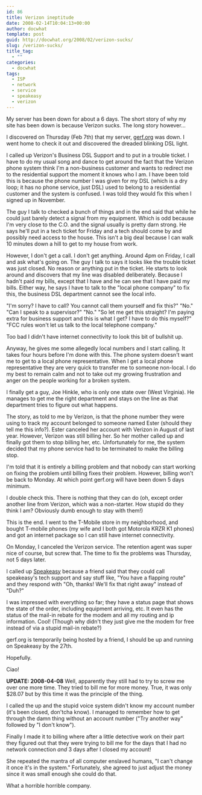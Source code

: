 ```yaml
---
id: 86
title: Verizon ineptitude
date: 2008-02-14T10:04:13+00:00
author: docwhat
template: post
guid: http://docwhat.org/2008/02/verizon-sucks/
slug: /verizon-sucks/
title_tag:
  - ""
categories:
  - docwhat
tags:
  - ISP
  - network
  - service
  - speakeasy
  - verizon
---
```

My server has been down for about a 6 days.  The short story of why my site has been down is because Verizon sucks. The long story however&hellip;

I discovered on Thursday (Feb 7th)  that my server, <a href="http://gerf.org/">gerf.org</a> was down.  I went home to check it out and discovered the dreaded blinking DSL light.

I called up Verizon's Business DSL Support and to put in a trouble ticket.  I have to do my usual song and dance to get around the fact that the Verizon phone system think I'm a non-business customer and wants to redirect me to the residential support the moment it knows who I am.  I have been told this is because the phone number I was given for my DSL (which is a dry loop; it has no phone service, just DSL) used to belong to a residential customer and the system is confused.  I was told they would fix this when I signed up in November.

<!-- more -->The guy I talk to checked a bunch of things and in the end said that while he could just barely detect a signal from my equipment.  Which is odd because I'm very close to the C.O. and the signal usually is pretty darn strong.  He says he'll put in a tech ticket for Friday and a tech should come by and possibly need access to the house.  This isn't a big deal because I can walk 10 minutes down a hill to get to my house from work.

However, I don't get a call.  I don't get anything.  Around 4pm on Friday, I call and ask what's going on.  The guy I talk to says it looks like the trouble ticket was just closed.  No reason or anything put in the ticket.  He starts to look around and discovers that my line was disabled deliberately. Because I hadn't paid my bills, except that I have and he can see that I have paid my bills.  Either way, he says I have to talk to the "local phone company" to fix this, the business DSL department cannot see the local info.

"I'm sorry?  I have to call?  You cannot call them yourself and fix this?"
"No."
"Can I speak to a supervisor?"
"No."
"So let me get this straight?  I'm paying extra for business support and this is what I get?  I have to do this myself?"
"FCC rules won't let us talk to the local telephone company."

Too bad I didn't have internet connectivity to look this bit of bullshit up.

Anyway, he gives me some allegedly local numbers and I start calling.  It takes four hours before I'm done with this.  The phone system doesn't want me to get to a local phone representative.  When I get a local phone representative they are very quick to transfer me to someone non-local.  I do my best to remain calm and not to take out my growing frustration and anger on the people working for a broken system.

I finally get a guy, Joe Hinkle, who is only one state over (West Virginia).  He manages to get me the right department and stays on the line as that department tries to figure out what happens.

The story, as told to me by Verizon, is that the phone number they were using to track my account belonged to someone named Ester (should they tell me this info?).  Ester canceled her account with Verizon in August of last year.  However, Verizon was still billing her.  So her mother called up and finally got them to stop billing her, etc.  Unfortunately for me, the system decided that my phone service had to be terminated to make the billing stop.

I'm told that it is entirely a billing problem and that nobody can start working on fixing the problem until billing fixes their problem.  However, billing won't be back to Monday.  At which point gerf.org will have been down 5 days minimum.

I double check this.  There is nothing that they can do (oh, except order another line from Verizon, which was a non-starter.  How stupid do they think I am?  Obviously dumb enough to stay with them!)

This is the end.  I went to the T-Mobile store in my neighborhood, and bought T-mobile phones (my wife and I both got Motorola KRZR K1 phones) and got an internet package so I can still have internet connectivity.

On Monday, I canceled the Verizon service.  The retention agent was super nice of course, but screw that.  The time to fix the problems was Thursday, not 5 days later.

I called up <a href="http://speakeasy.net/">Speakeasy</a> because a friend said that they could call speakeasy's tech support and say stuff like, "You have a flapping route" and they respond with "Oh, thanks! We'll fix that right away" instead of "Duh?"

I was impressed with everything so far; they have a status page that shows the state of the order, including equipment arriving, etc.  It even has the status of the mail-in rebate for the modem and all my routing and ip information.  Cool! (Though why didn't they just give me the modem for free instead of via a stupid mail-in rebate?)

gerf.org is temporarily being hosted by a friend, I should be up and running on Speakeasy by the 27th.

Hopefully.

Ciao!

<b>UPDATE: 2008-04-08</b>  Well, apparently they still had to try to screw me over one more time.  They tried to bill me for more money.  True, it was only $28.07 but by this time it was the principle of the thing.

I called the up and the stupid voice system didn't know my account number (it's been closed, don'tcha know).  I managed to remember how to get through the damn thing without an account number ("Try another way" followed by "I don't know").

Finally I made it to billing where after a little detective work on their part they figured out that they were trying to bill me for the days that I had no network connection <em>and</em> 3 days after I closed my account!

She repeated the mantra of all computer enslaved humans, "I can't change it once it's in the system." Fortunately, she agreed to just adjust the money since it was small enough she could do that.

What a horrible horrible company.